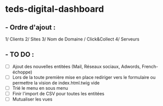 # teds-digital-dashboard

## - Ordre d'ajout :
1/ Clients
2/ Sites
3/ Nom de Domaine / Click&Collect
4/ Serveurs


## - TO DO :
- [ ] Ajout des nouvelles entitées (Mail, Réseaux sociaux, Adwords, French-échoppe)
- [ ] Lors de la toute première mise en place rediriger vers le formulaire ou permettre la vision de index.html.twig vide
- [ ] Trié le menu en sous menu
- [ ] Finir l'import de CSV pour toutes les entitées
- [ ] Mutualiser les vues
